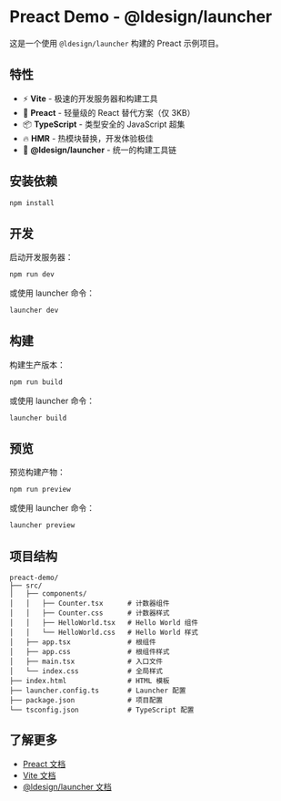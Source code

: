 # Preact Demo - @ldesign/launcher

这是一个使用 `@ldesign/launcher` 构建的 Preact 示例项目。

## 特性

- ⚡️ **Vite** - 极速的开发服务器和构建工具
- 🎨 **Preact** - 轻量级的 React 替代方案（仅 3KB）
- 📦 **TypeScript** - 类型安全的 JavaScript 超集
- 🔥 **HMR** - 热模块替换，开发体验极佳
- 🚀 **@ldesign/launcher** - 统一的构建工具链

## 安装依赖

```bash
npm install
```

## 开发

启动开发服务器：

```bash
npm run dev
```

或使用 launcher 命令：

```bash
launcher dev
```

## 构建

构建生产版本：

```bash
npm run build
```

或使用 launcher 命令：

```bash
launcher build
```

## 预览

预览构建产物：

```bash
npm run preview
```

或使用 launcher 命令：

```bash
launcher preview
```

## 项目结构

```
preact-demo/
├── src/
│   ├── components/
│   │   ├── Counter.tsx      # 计数器组件
│   │   ├── Counter.css      # 计数器样式
│   │   ├── HelloWorld.tsx   # Hello World 组件
│   │   └── HelloWorld.css   # Hello World 样式
│   ├── app.tsx              # 根组件
│   ├── app.css              # 根组件样式
│   ├── main.tsx             # 入口文件
│   └── index.css            # 全局样式
├── index.html               # HTML 模板
├── launcher.config.ts       # Launcher 配置
├── package.json             # 项目配置
└── tsconfig.json            # TypeScript 配置
```

## 了解更多

- [Preact 文档](https://preactjs.com/)
- [Vite 文档](https://vitejs.dev/)
- [@ldesign/launcher 文档](../../README.md)

